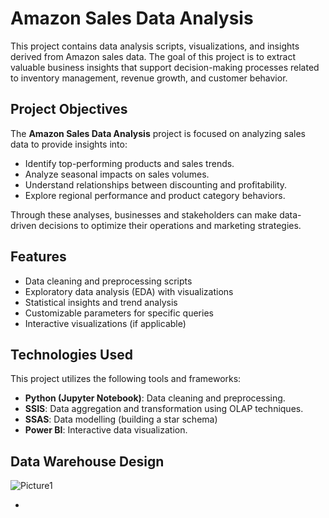 # Amazon Sales Data Analysis

This project contains data analysis scripts, visualizations, and insights derived from Amazon sales data. The goal of this project is to extract valuable business insights that support decision-making processes related to inventory management, revenue growth, and customer behavior.

## Project Objectives

The **Amazon Sales Data Analysis** project is focused on analyzing sales data to provide insights into:

- Identify top-performing products and sales trends.
- Analyze seasonal impacts on sales volumes.
- Understand relationships between discounting and profitability.
- Explore regional performance and product category behaviors.

Through these analyses, businesses and stakeholders can make data-driven decisions to optimize their operations and marketing strategies.

## Features

- Data cleaning and preprocessing scripts
- Exploratory data analysis (EDA) with visualizations
- Statistical insights and trend analysis
- Customizable parameters for specific queries
- Interactive visualizations (if applicable)

## Technologies Used

This project utilizes the following tools and frameworks:

- **Python (Jupyter Notebook)**: Data cleaning and preprocessing.
- **SSIS**: Data aggregation and transformation using OLAP techniques.
- **SSAS**: Data modelling (building a star schema)
- **Power BI**: Interactive data visualization.

## Data Warehouse Design
![Picture1](https://github.com/user-attachments/assets/fc33ae88-7c4f-421b-ab55-89c84eabf455)

- 

